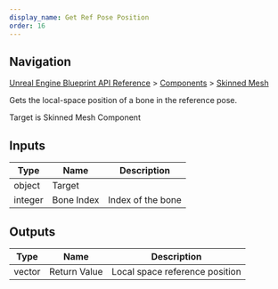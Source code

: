 ```yaml
---
display_name: Get Ref Pose Position
order: 16
---
```

## Navigation

[Unreal Engine Blueprint API Reference](https://dev.epicgames.com/documentation/en-us/unreal-engine/BlueprintAPI) > [Components](https://dev.epicgames.com/documentation/en-us/unreal-engine/BlueprintAPI/Components) > [Skinned Mesh](https://dev.epicgames.com/documentation/en-us/unreal-engine/BlueprintAPI/Components/SkinnedMesh)

Gets the local-space position of a bone in the reference pose.

Target is Skinned Mesh Component

## Inputs

| Type | Name | Description |
| --- | --- | --- |
| object | Target |  |
| integer | Bone Index | Index of the bone |

## Outputs

| Type | Name | Description |
| --- | --- | --- |
| vector | Return Value | Local space reference position |
